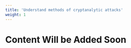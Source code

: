 ```yaml
---
title: 'Understand methods of cryptanalytic attacks'
weight: 1
---
```


# Content Will be Added Soon